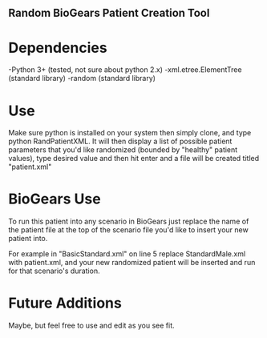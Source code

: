 Random BioGears Patient Creation Tool
----------------------------------------

Dependencies
===============
-Python 3+ (tested, not sure about python 2.x)
-xml.etree.ElementTree (standard library)
-random (standard library)

Use
===========
Make sure python is installed on your system then simply clone, and type python RandPatientXML. It will then display a list of possible patient parameters that you'd like randomized (bounded by "healthy" patient values), type desired value and then hit enter and a file will be created titled "patient.xml"

BioGears Use
=================
To run this patient into any scenario in BioGears just replace the name of the patient file at the top of the scenario file you'd like to insert your new patient into.

For example in "BasicStandard.xml" on line 5 replace StandardMale.xml with patient.xml, and your new randomized patient will be inserted and run for that scenario's duration.

Future Additions
==================
Maybe, but feel free to use and edit as you see fit.